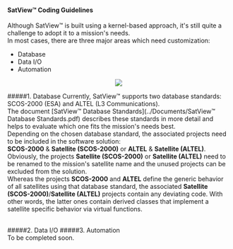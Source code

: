 #### SatView™ Coding Guidelines<br />
Although SatView™ is built using a kernel-based approach, it's still quite a challenge to adopt it to a mission's needs.<br />
In most cases, there are three major areas which need customization:
- Database
- Data I/O
- Automation<br />
<p align="center">
  <img src="../Images/SatView™%20Interfaces.png" />
</p>

#####1. Database
Currently, SatView™ supports two database standards: SCOS-2000 (ESA) and ALTEL (L3 Communications).<br />
The document [SatView™ Database Standards](../Documents/SatView™ Database Standards.pdf) describes these standards in more detail and helps to evaluate which one fits the mission's needs best.<br />
Depending on the chosen database standard, the associated projects need to be included in the software solution:<br />
**SCOS-2000** & **Satellite (SCOS-2000)** or **ALTEL** & **Satellite (ALTEL)**.
Obviously, the projects **Satellite (SCOS-2000)** or **Satellite (ALTEL)** need to be renamed to the mission's satellite name and the unused projects can be excluded from the solution.<br />
Whereas the projects **SCOS-2000** and **ALTEL** define the generic behavior of all satellites using that database standard, the associated **Satellite (SCOS-2000)**/**Satellite (ALTEL)** projects contain any deviating code. With other words, the latter ones contain derived classes that implement a satellite specific behavior via virtual functions.<br />


<br />  
#####2. Data I/O
#####3. Automation

<br />  
To be completed soon.
